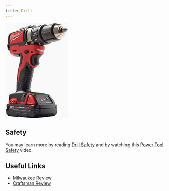 ```yaml
---
title: Drill
---
```


![Drill](drill.webp)

## Safety

You may learn more by reading [Drill Safety](https://www.powertoolinstitute.com/pti-includes/pdfs/Tool-Specific-Files/Drills-Hammer-Drills-Rotary-Hammers-Hammers.pdf) and by
watching this [Power Tool Safety](http://www.powertoolinstitute.com/pti-pages/videos/Power-Tool-Safety-Video-2018/index.html) video.

## Useful Links

* [Milwaukee Review](https://www.youtube.com/watch?v=4F10dfgyuz8)
* [Craftsman Review](https://www.youtube.com/watch?v=bOnWPmlR_kI)